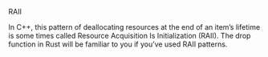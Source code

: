 RAII


In C++, this pattern of deallocating resources at the end of an item’s lifetime is some
times called Resource Acquisition Is Initialization (RAII). The drop function in Rust will be familiar to you if you’ve used RAII patterns.